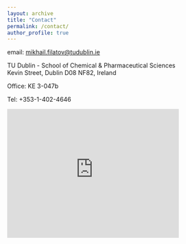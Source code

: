 ```yaml
---
layout: archive
title: "Contact"
permalink: /contact/
author_profile: true
---
```


email: mikhail.filatov@tudublin.ie

TU Dublin - School of Chemical & Pharmaceutical Sciences<br/>
Kevin Street, Dublin D08 NF82, Ireland

Office: KE 3-047b

Tel: +353-1-402-4646


<iframe src="https://www.google.com/maps/embed?pb=!1m16!1m12!1m3!1d100921.8397227734!2d-122.50711698562192!3d37.77111185957552!2m3!1f0!2f0!3f0!3m2!1i1024!2i768!4f13.1!2m1!1sGithub!5e0!3m2!1sen!2sus!4v1464784986282" width="400" height="300" frameborder="0" style="border:0" allowfullscreen></iframe>





 

